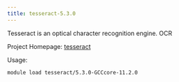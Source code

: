 ```yaml
---
title: tesseract-5.3.0
---
```

Tesseract is an optical character recognition engine. OCR

Project Homepage: [tesseract](https://github.com/tesseract-ocr/tesseract)

Usage:
```
module load tesseract/5.3.0-GCCcore-11.2.0
```
